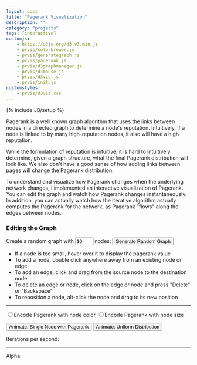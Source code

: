 ```yaml
---
layout: post
title: "Pagerank Visualization"
description: ""
category: "projects"
tags: [interactive]
customjs:
    - https://d3js.org/d3.v3.min.js
    - prvis/colorbrewer.js
    - prvis/generategraph.js
    - prvis/pagerank.js
    - prvis/d3graphmanager.js
    - prvis/d3mouse.js
    - prvis/d3vis.js
    - prvis/init.js
customstyles:
    - prvis/d3vis.css
---
```

{% include JB/setup %}

Pagerank is a well known graph algorithm that uses the links between nodes
in a directed graph to determine a node's reputation. Intuitively, if a node
is linked to by many high-reputation nodes, it also will have a high reputation.

While the formulation of reputation is intuitive, it is hard to intuitively
determine, given a graph structure, what the final Pagerank distribution will
look like. We also don't have a good sense of how adding links between pages
will change the Pagerank distribution.

To understand and visualize how Pagerank changes when the underlying network changes,
I implemented an interactive visualization of Pagerank. You can edit the graph and
watch how Pagerank changes instantaneously. In addition, you can actually watch
how the iterative algorithm actually computes the Pagerank for the network, as 
Pagerank "flows" along the edges between nodes.

### Editing the Graph ###

Create a random graph with <input id='numnodes' size='3' maxlength='4' value='10'> nodes:
<button id='generate' type="button" class="btn btn-default">Generate Random Graph</button>
<ul>
    <!--<li>The graph will automatically resize and update pagerank values when you update it.</li>-->
    <li>If a node is too small, hover over it to display the pagerank value</li>
    <li>To add a node, double click anywhere away from an existing node or edge.</li>
    <li>To add an edge, click and drag from the source node to the destination node.</li>
    <li>To delete an edge or node, click on the edge or node and press "Delete" or "Backspace"</li>
    <li>To reposition a node, alt-click the node and drag to its new position</li>
</ul>
<hr>

<div class='btn-group' data-toggle='buttons' id='animatetypes'>
<label class='btn btn-primary'>
    <input type='radio' name='animatetype' id='animatetypecolor' value='color'/>Encode Pagerank with node color</label>
<label class='btn btn-primary active'>
    <input type='radio' name='animatetype' id='animatetypesize' value='size'/>Encode Pagerank with node size</label>
</div>

<button id='animate' type="button" class="btn btn-default">     Animate: Single Node with Pagerank</button>
<button id='equalanimate' type="button" class="btn btn-default">Animate: Uniform Distribution</button>

<div id='graph' width='100%'>
</div>

Iterations per second: <span id='intervaltext'></span>

<div id='intervalslider'></div>
<hr>
Alpha: <span id='alphatext'></span>

<div id='alphaslider'></div>
